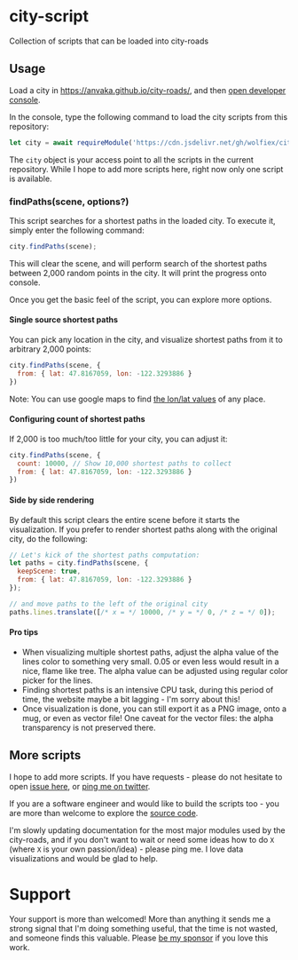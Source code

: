 # city-script

Collection of scripts that can be loaded into city-roads

## Usage

Load a city in https://anvaka.github.io/city-roads/, and then [open developer console](https://developers.google.com/web/tools/chrome-devtools/open).

In the console, type the following command to load the city scripts from this repository:

``` js
let city = await requireModule('https://cdn.jsdelivr.net/gh/wolfiex/city-script/dist/city-script.js');
```

The `city` object is your access point to all the scripts in the current repository. While
I hope to add more scripts here, right now only one script is available.

### findPaths(scene, options?)

This script searches for a shortest paths in the loaded city. To execute it, simply enter the following
command:

``` js
city.findPaths(scene);
```

This will clear the scene, and will perform search of the shortest paths between 2,000 random
points in the city. It will print the progress onto console.

Once you get the basic feel of the script, you can explore more options.

#### Single source shortest paths

You can pick any location in the city, and visualize shortest paths from it to arbitrary 2,000
points:

``` js
city.findPaths(scene, {
  from: { lat: 47.8167059, lon: -122.3293886 }
})
```

Note: You can use google maps to find [the lon/lat values](https://www.clubrunnersupport.com/article/1416-how-to-find-a-location-s-latitude-longitude-in-google-maps) of any place.

#### Configuring count of shortest paths

If 2,000 is too much/too little for your city, you can adjust it:

``` js
city.findPaths(scene, {
  count: 10000, // Show 10,000 shortest paths to collect
  from: { lat: 47.8167059, lon: -122.3293886 }
})
```

#### Side by side rendering

By default this script clears the entire scene before it starts the visualization.
If you prefer to render shortest paths along with the original city, do the following:

``` js
// Let's kick of the shortest paths computation: 
let paths = city.findPaths(scene, {
  keepScene: true,
  from: { lat: 47.8167059, lon: -122.3293886 }
});

// and move paths to the left of the original city
paths.lines.translate([/* x = */ 10000, /* y = */ 0, /* z = */ 0]); 
```

#### Pro tips

* When visualizing multiple shortest paths, adjust the alpha value of the lines color to something
very small. 0.05 or even less would result in a nice, flame like tree. The alpha value can
be adjusted using regular color picker for the lines.
* Finding shortest paths is an intensive CPU task, during this period of time, the website maybe a
bit lagging - I'm sorry about this!
* Once visualization is done, you can still export it as a PNG image, onto a mug, or even as vector file!
One caveat for the vector files: the alpha transparency is not preserved there.

## More scripts

I hope to add more scripts. If you have requests - please do not hesitate to open [issue here](https://github.com/anvaka/city-script/issues), or [ping me on twitter](https://twitter.com/anvaka).

If you are a software engineer and would like to build the scripts too - you are more than welcome to
explore the [source code](https://github.com/anvaka/city-script/blob/master/lib/findPaths.js).

I'm slowly updating documentation for the most major modules used by the city-roads, and if you don't
want to wait or need some ideas how to do `X` (where `X` is your own passion/idea) - please ping me. I love data
visualizations and would be glad to help.

# Support

Your support is more than welcomed! More than anything it sends me a strong signal that I'm doing
something useful, that the time is not wasted, and someone finds this valuable. Please 
[be my sponsor](https://github.com/sponsors/anvaka) if you love this work.
